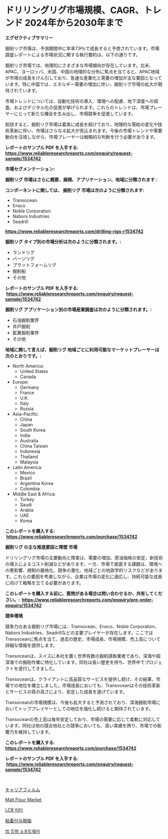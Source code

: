 <p><h1>ドリリングリグ市場規模、CAGR、トレンド 2024年から2030年まで</h1></p><p><strong>エグゼクティブサマリー</strong></p>
<p><p>掘削リグ市場は、予測期間中に年率7.9％で成長すると予想されています。市場調査レポートによる市場状況に関する執行要約は、以下の通りです。</p><p>掘削リグ市場では、地理的にさまざまな市場傾向が存在しています。北米、APAC、ヨーロッパ、米国、中国の地理的な分布に焦点を当てると、APAC地域が市場の成長をけん引しており、急速な産業化と需要の増加が主な要因となっています。特に中国では、エネルギー需要の増加に伴い、掘削リグ市場の拡大が期待されています。</p><p>市場トレンドについては、自動化技術の導入、環境への配慮、地下深度への探査、およびデジタル化の促進が挙げられます。これらのトレンドは、市場プレーヤーにとって新たな機会を生み出し、市場競争を促進しています。</p><p>総括すると、掘削リグ市場は着実に成長を続けており、地理的な需給の変化や技術革新に伴い、市場はさらなる拡大が見込まれます。今後の市場トレンドや需要動向を注視しながら、市場プレーヤーは戦略的な判断を行う必要があります。</p></p>
<p><strong>レポートのサンプル PDF を入手する: <a href="https://www.reliableresearchreports.com/enquiry/request-sample/1534742">https://www.reliableresearchreports.com/enquiry/request-sample/1534742</a></strong></p>
<p><strong>市場セグメンテーション:</strong></p>
<p><strong> 掘削リグ 市場はさらに概要、展開、アプリケーション、地域に分類されます :</strong></p>
<p><strong>コンポーネントに関しては、 掘削リグ 市場は次のように分類されます: &nbsp;</strong></p>
<p><ul><li>Transocean</li><li>Ensco</li><li>Noble Corporation</li><li>Nabors Industries</li><li>Seadrill</li></ul></p>
<p><strong><a href="https://www.reliableresearchreports.com/drilling-rigs-r1534742">https://www.reliableresearchreports.com/drilling-rigs-r1534742</a></strong></p>
<p><strong> 掘削リグ タイプ別の市場分析は次のように分類されます。:</strong></p>
<p><ul><li>ランドリグ</li><li>バージリグ</li><li>プラットフォームリグ</li><li>掘削船</li><li>その他</li></ul></p>
<p><strong>レポートのサンプル PDF を入手する: &nbsp;<a href="https://www.reliableresearchreports.com/enquiry/request-sample/1534742">https://www.reliableresearchreports.com/enquiry/request-sample/1534742</a></strong></p>
<p><strong> 掘削リグ アプリケーション別の市場産業調査は次のように分類されます。:</strong></p>
<p><ul><li>石油掘削業界</li><li>井戸掘削</li><li>鉱業掘削業界</li><li>その他</li></ul></p>
<p><strong>地域に関して言えば、掘削リグ 地域ごとに利用可能なマーケットプレーヤーは次のとおりです。:</strong></p>
<p><ul>
    <li>
        North America:
        <ul>
            <li>United States</li>
            <li>Canada</li>
        </ul>
    </li>
    <li>
        Europe:
        <ul>
            <li>Germany</li>
            <li>France</li>
            <li>U.K.</li>
            <li>Italy</li>
            <li>Russia</li>
        </ul>
    </li>
    <li>
        Asia-Pacific:
        <ul>
            <li>China</li>
            <li>Japan</li>
            <li>South Korea</li>
            <li>India</li>
            <li>Australia</li>
            <li>China Taiwan</li>
            <li>Indonesia</li>
            <li>Thailand</li>
            <li>Malaysia</li>
        </ul>
    </li>
    <li>
        Latin America:
        <ul>
            <li>Mexico</li>
            <li>Brazil</li>
            <li>Argentina Korea</li>
            <li>Colombia</li>
        </ul>
    </li>
    <li>
        Middle East & Africa:
        <ul>
            <li>Turkey</li>
            <li>Saudi</li>
            <li>Arabia</li>
            <li>UAE</li>
            <li>Korea</li>
        </ul>
    </li>
    </ul></p>
<p><strong>このレポートを購入する: &nbsp;<a href="https://www.reliableresearchreports.com/purchase/1534742">https://www.reliableresearchreports.com/purchase/1534742</a></strong></p>
<p><strong>掘削リグ の主な推進要因と障壁 市場</strong></p>
<p><p>ドリリングリグ市場の主要動向と障害は、需要の増加、原油価格の安定、新技術の導入によるコスト削減などがあります。一方、市場で直面する課題は、環境への悪影響、規制の厳格化、競争の激化、地域ごとの地政学的リスクなどがあります。これらの要因を考慮しながら、企業は市場の変化に適応し、持続可能な成長に向けて戦略を立てる必要があります。</p></p>
<p><strong>このレポートを購入する前に、質問がある場合は問い合わせるか、共有してください。:&nbsp; <a href="https://www.reliableresearchreports.com/enquiry/pre-order-enquiry/1534742">https://www.reliableresearchreports.com/enquiry/pre-order-enquiry/1534742</a></strong></p>
<p><strong>競争環境</strong></p>
<p><p>競争力のある掘削リグ市場には、Transocean、Ensco、Noble Corporation、Nabors Industries、Seadrillなどの主要プレイヤーが存在します。ここではTransoceanに焦点を当て、過去の歴史、市場成長、市場規模、売上高について詳細な情報を提供します。</p><p>Transoceanは、スイスに本社を置く世界有数の掘削請負業者であり、深海や超深海での掘削作業に特化しています。同社は長い歴史を持ち、世界中でプロジェクトを遂行してきました。</p><p>Transoceanは、クライアントに高品質なサービスを提供し続け、その結果、市場での地位を確立しました。市場成長においても、Transoceanはその技術革新とサービスの質の高さにより、安定した成長を遂げています。</p><p>Transoceanの市場規模は、今後も拡大すると予測されており、深海掘削市場においてトッププレイヤーとしての地位を強化し続けると期待されています。</p><p>Transoceanの売上高は毎年安定しており、市場の需要に応じて柔軟に対応しています。同社は他の競合他社との競争においても、高い実績を誇り、市場での影響力を維持しています。</p></p>
<p><strong>このレポートを購入する: &nbsp; <a href="https://www.reliableresearchreports.com/purchase/1534742">https://www.reliableresearchreports.com/purchase/1534742</a></strong></p>
<p><strong>レポートのサンプル PDF を入手する: &nbsp;<a href="https://www.reliableresearchreports.com/enquiry/request-sample/1534742">https://www.reliableresearchreports.com/enquiry/request-sample/1534742</a></strong><strong></strong></p>
<p>&nbsp;</p>
<p><p><a href="https://medium.com/@mad.jake/%E3%82%AD%E3%83%A3%E3%83%AA%E3%82%A2%E3%83%95%E3%82%A3%E3%83%AB%E3%83%A0%E5%B8%82%E5%A0%B4-%E5%B8%82%E5%A0%B4%E3%81%AEcagr-%E5%B8%82%E5%A0%B4%E3%81%AE%E3%83%88%E3%83%AC%E3%83%B3%E3%83%89-%E3%81%8A%E3%82%88%E3%81%B3%E6%88%90%E9%95%B7%E6%88%A6%E7%95%A5%E3%81%AB%E9%96%A2%E3%81%99%E3%82%8B%E6%B4%9E%E5%AF%9F-d6fca3edcf41">キャリアフィルム</a></p><p><a href="https://github.com/RichRobinson5/Market-Research-Report-List-4/blob/main/malt-flour-market.md">Malt Flour Market</a></p><p><a href="https://github.com/vsoq0zknh59/Market-Research-Report-List-1/blob/main/263324616608.md">LCR 미터</a></p><p><a href="https://medium.com/@davidowell8/%E3%83%87%E3%82%B3%E3%83%BC%E3%83%87%E3%82%A3%E3%83%B3%E3%82%B0%E3%82%BF%E3%83%83%E3%82%AF%E5%8C%96%E6%A8%B9%E8%84%82%E5%B8%82%E5%A0%B4%E3%81%AE%E3%83%A1%E3%83%88%E3%83%AA%E3%82%AF%E3%82%B9-%E5%B8%82%E5%A0%B4%E3%82%B7%E3%82%A7%E3%82%A2-%E3%83%88%E3%83%AC%E3%83%B3%E3%83%89-%E3%81%8A%E3%82%88%E3%81%B3%E6%88%90%E9%95%B7%E3%83%91%E3%82%BF%E3%83%BC%E3%83%B3-683254064f7c">粘着付与樹脂</a></p><p><a href="https://github.com/jntpkh496620/Market-Research-Report-List-1/blob/main/863678416607.md">법 집행 소프트웨어</a></p></p>